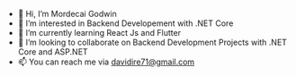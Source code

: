 - 👋 Hi, I’m Mordecai Godwin
- 👀 I’m interested in Backend Developement with .NET Core
- 🌱 I’m currently learning React Js and Flutter
- 💞️ I’m looking to collaborate on Backend Development Projects with .NET Core and ASP.NET
- 📫 You can reach me via davidire71@gmail.com

<!---
mordecai-git/mordecai-git is a ✨ special ✨ repository because its `README.md` (this file) appears on your GitHub profile.
You can click the Preview link to take a look at your changes.
--->
